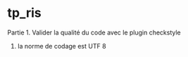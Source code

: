 tp_ris
======


Partie 1. Valider la qualité du code avec le plugin checkstyle

1) la norme de codage est UTF 8
